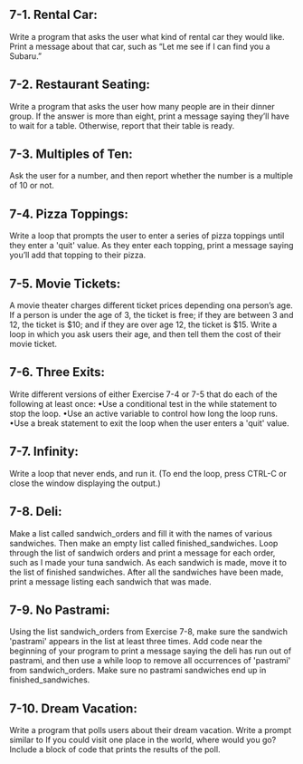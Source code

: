 ## 7-1. Rental Car:
Write a program that asks the user what kind of rental car they
would like. Print a message about that car, such as “Let me see if I can find
you a Subaru.”

## 7-2. Restaurant Seating:
Write a program that asks the user how many people are in their dinner group.
If the answer is more than eight, print a message saying they’ll have to wait
for a table. Otherwise, report that their table is ready.

## 7-3. Multiples of Ten:
Ask the user for a number, and then report whether the number is a multiple of
10 or not.

## 7-4. Pizza Toppings:
Write a loop that prompts the user to enter a series of pizza toppings until
they enter a 'quit' value. As they enter each topping, print a message saying
you’ll add that topping to their pizza.

## 7-5. Movie Tickets:
A movie theater charges different ticket prices depending ona person’s age.
If a person is under the age of 3, the ticket is free; if they are
between 3 and 12, the ticket is $10; and if they are over age 12, the ticket is
$15. Write a loop in which you ask users their age, and then tell them the cost
of their movie ticket.

## 7-6. Three Exits:
Write different versions of either Exercise 7-4 or 7-5 that do
each of the following at least once:
•Use a conditional test in the while statement to stop the loop.
•Use an active variable to control how long the loop runs.
•Use a break statement to exit the loop when the user enters a 'quit' value.

## 7-7. Infinity:
Write a loop that never ends, and run it. (To end the loop, press
CTRL-C or close the window displaying the output.)

## 7-8. Deli:
Make a list called sandwich_orders and fill it with the names of various
sandwiches. Then make an empty list called finished_sandwiches. Loop through
the list of sandwich orders and print a message for each order, such as I made
your tuna sandwich. As each sandwich is made, move it to the list of finished
sandwiches. After all the sandwiches have been made, print a message listing
each sandwich that was made.

## 7-9. No Pastrami:
Using the list sandwich_orders from Exercise 7-8, make sure
the sandwich 'pastrami' appears in the list at least three times. Add code
near the beginning of your program to print a message saying the deli has
run out of pastrami, and then use a while loop to remove all occurrences of
'pastrami' from sandwich_orders. Make sure no pastrami sandwiches end up
in finished_sandwiches.

## 7-10. Dream Vacation:
Write a program that polls users about their dream vacation. Write a prompt
similar to If you could visit one place in the world, where
would you go? Include a block of code that prints the results of the poll.